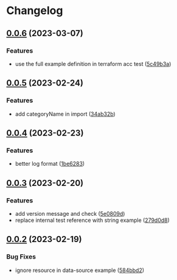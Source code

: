 # Changelog

## [0.0.6](https://github.com/FrangipaneTeam/tf-doc-extractor/compare/v0.0.5...v0.0.6) (2023-03-07)


### Features

* use the full example definition in terraform acc test ([5c49b3a](https://github.com/FrangipaneTeam/tf-doc-extractor/commit/5c49b3a8f6152bad7dcdbf5162da90dcd88f41e3))

## [0.0.5](https://github.com/FrangipaneTeam/tf-doc-extractor/compare/v0.0.4...v0.0.5) (2023-02-24)


### Features

* add categoryName in import ([34ab32b](https://github.com/FrangipaneTeam/tf-doc-extractor/commit/34ab32b771ec03d6c594596330071f7be7fba62c))

## [0.0.4](https://github.com/FrangipaneTeam/tf-doc-extractor/compare/v0.0.3...v0.0.4) (2023-02-23)


### Features

* better log format ([1be6283](https://github.com/FrangipaneTeam/tf-doc-extractor/commit/1be6283d11edcba6f781e9d2c5268f633ed23a8b))

## [0.0.3](https://github.com/FrangipaneTeam/tf-doc-extractor/compare/v0.0.2...v0.0.3) (2023-02-20)


### Features

* add version message and check ([5e0809d](https://github.com/FrangipaneTeam/tf-doc-extractor/commit/5e0809d516f57306f93539d0f5a61464b91de2db))
* replace internal test reference with string example ([279d0d8](https://github.com/FrangipaneTeam/tf-doc-extractor/commit/279d0d80a36c6391cb15dfd4274ccd553a151e22))

## [0.0.2](https://github.com/FrangipaneTeam/tf-doc-extractor/compare/v0.0.1...v0.0.2) (2023-02-19)


### Bug Fixes

* ignore resource in data-source example ([584bbd2](https://github.com/FrangipaneTeam/tf-doc-extractor/commit/584bbd29a10bd59e2ec5a5182545a0f5363e674e))
